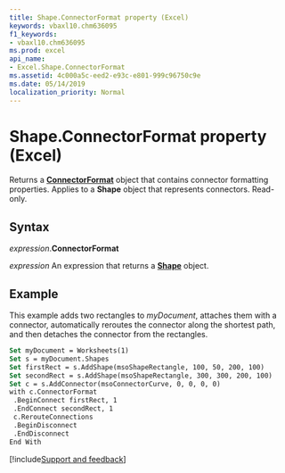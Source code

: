 ```yaml
---
title: Shape.ConnectorFormat property (Excel)
keywords: vbaxl10.chm636095
f1_keywords:
- vbaxl10.chm636095
ms.prod: excel
api_name:
- Excel.Shape.ConnectorFormat
ms.assetid: 4c000a5c-eed2-e93c-e801-999c96750c9e
ms.date: 05/14/2019
localization_priority: Normal
---
```



# Shape.ConnectorFormat property (Excel)

Returns a **[ConnectorFormat](Excel.ConnectorFormat.md)** object that contains connector formatting properties. Applies to a **Shape** object that represents connectors. Read-only.


## Syntax

_expression_.**ConnectorFormat**

_expression_ An expression that returns a **[Shape](Excel.Shape.md)** object.


## Example

This example adds two rectangles to _myDocument_, attaches them with a connector, automatically reroutes the connector along the shortest path, and then detaches the connector from the rectangles.

```vb
Set myDocument = Worksheets(1) 
Set s = myDocument.Shapes 
Set firstRect = s.AddShape(msoShapeRectangle, 100, 50, 200, 100) 
Set secondRect = s.AddShape(msoShapeRectangle, 300, 300, 200, 100) 
Set c = s.AddConnector(msoConnectorCurve, 0, 0, 0, 0) 
with c.ConnectorFormat 
 .BeginConnect firstRect, 1 
 .EndConnect secondRect, 1 
 c.RerouteConnections 
 .BeginDisconnect 
 .EndDisconnect 
End With
```



[!include[Support and feedback](~/includes/feedback-boilerplate.md)]